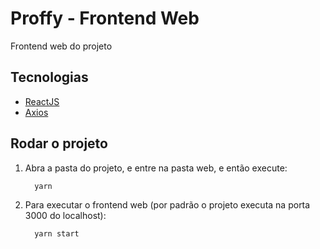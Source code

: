 <h1>Proffy - Frontend Web</h1>
<p>Frontend web do projeto</p>

<h2>Tecnologias</h2>
<ul>
  <li><a href="https://reactjs.org/">ReactJS</a></li>
  <li><a href="https://github.com/axios/axios">Axios</a></li>
</ul>

<h2>Rodar o projeto</h2>
<ol>
  <li>Abra a pasta do projeto, e entre na pasta web, e então execute:
  
  ```console
    yarn
  ```
  
  </li>
  <li>Para executar o frontend web (por padrão o projeto executa na porta 3000 do localhost):
  
  ```console
    yarn start
  ```
  
  </li>
</ol>
